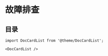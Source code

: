 # 故障排查




## 目录

```mdx-code-block
import DocCardList from '@theme/DocCardList';

<DocCardList />
```

